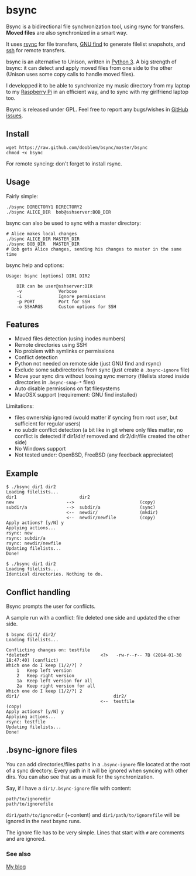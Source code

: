 bsync
=====

Bsync is a bidirectional file synchronization tool, using rsync for transfers. __Moved files__ are also synchronized in a smart way.

It uses [rsync](http://rsync.samba.org) for file transfers, [GNU find](http://www.gnu.org/software/findutils/) to generate filelist snapshots, and [ssh](http://www.openssh.com/) for remote transfers.

bsync is an alternative to Unison, written in [Python 3](http://www.python.org/). A big strength of bsync: it can detect and apply moved files from one side to the other (Unison uses some copy calls to handle moved files).

I developped it to be able to synchronize my music directory from my laptop to my [Raspberry Pi](http://www.raspberrypi.org/) in an efficient way, and to sync with my girlfriend laptop too.

Bsync is released under GPL. Feel free to report any bugs/wishes in [GitHub issues](https://github.com/dooblem/bsync/issues).


Install
-------

    wget https://raw.github.com/dooblem/bsync/master/bsync
    chmod +x bsync

For remote syncing: don't forget to install rsync.

Usage
-----

Fairly simple:

    ./bsync DIRECTORY1 DIRECTORY2
    ./bsync ALICE_DIR  bob@sshserver:BOB_DIR
   
bsync can also be used to sync with a master directory:

    # Alice makes local changes
    ./bsync ALICE_DIR MASTER_DIR
    ./bsync BOB_DIR   MASTER_DIR
    # Bob gets Alice changes, sending his changes to master in the same time
    
bsync help and options:

```
Usage: bsync [options] DIR1 DIR2

	DIR can be user@sshserver:DIR
	-v              Verbose
	-i              Ignore permissions
	-p PORT         Port for SSH
	-o SSHARGS      Custom options for SSH
```
    
Features
--------

* Moved files detection (using inodes numbers)
* Remote directories using SSH
* No problem with symlinks or permissions
* Conflict detection
* Python not needed on remote side (just GNU find and rsync)
* Exclude some subdirectories from sync (just create a `.bsync-ignore` file)
* Move your sync dirs without loosing sync memory (filelists stored inside directories in `.bsync-snap-*` files)
* Auto disable permissions on fat filesystems
* MacOSX support (requirement: GNU find installed)

Limitations:
* files ownership ignored (would matter if syncing from root user, but sufficient for regular users)
* no subdir conflict detection (a bit like in git where only files matter, no conflict is detected if dir1/dir/
  removed and dir2/dir/file created the other side)
* No Windows support
* Not tested under: OpenBSD, FreeBSD (any feedback appreciated)

Example
-------

    $ ./bsync dir1 dir2
    Loading filelists...
    dir1                        dir2                   
    new                    -->                         (copy)
    subdir/a               -->  subdir/a               (sync)
                           <--  newdir/                (mkdir)
                           <--  newdir/newfile         (copy)
    Apply actions? [y/N] y
    Applying actions...
    rsync: new
    rsync: subdir/a
    rsync: newdir/newfile
    Updating filelists...
    Done!

    $ ./bsync dir1 dir2
    Loading filelists...
    Identical directories. Nothing to do.
    
Conflict handling
-----------------

Bsync prompts the user for conflicts.

A sample run with a conflict: file deleted one side and updated the other side.

    $ bsync dir1/ dir2/
    Loading filelists...

    Conflicting changes on: testfile
    *deleted*                           <?>   -rw-r--r-- 7B (2014-01-30 18:47:40) (conflict)
    Which one do I keep [1/2/?] ?
    	1	Keep left version
    	2	Keep right version
    	1a	Keep left version for all
    	2a	Keep right version for all
    Which one do I keep [1/2/?] 2
    dir1/                                    dir2/                               
                                        <--  testfile                            (copy)
    Apply actions? [y/N] y
    Applying actions...
    rsync: testfile
    Updating filelists...
    Done!
    
.bsync-ignore files
-------------------

You can add directories/files paths in a `.bsync-ignore` file located at the root of a sync directory.
Every path in it will be ignored when syncing with other dirs. You can also see that as a mask for the synchronization.

Say, if I have a `dir1/.bsync-ignore` file with content:

    path/to/ignoredir
    path/to/ignorefile

`dir1/path/to/ignoredir` (+content) and `dir1/path/to/ignorefile` will be ignored in the next bsync runs.

The ignore file has to be very simple. Lines that start with `#` are comments and are ignored.

### See also

[My blog](http://positon.org)
